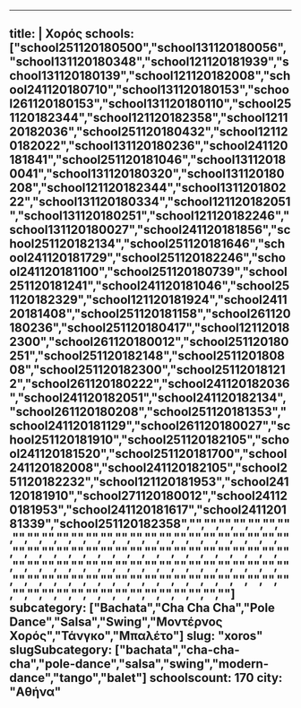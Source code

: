 
---
title: |
   Χορός
schools: ["school251120180500","school131120180056","school131120180348","school121120181939","school131120180139","school121120182008","school241120180710","school131120180153","school261120180153","school131120180110","school251120182344","school121120182358","school121120182036","school251120180432","school121120182022","school131120180236","school241120181841","school251120181046","school131120180041","school131120180320","school131120180208","school121120182344","school131120180222","school131120180334","school121120182051","school131120180251","school121120182246","school131120180027","school241120181856","school251120182134","school251120181646","school241120181729","school251120182246","school241120181100","school251120180739","school251120181241","school241120181046","school251120182329","school121120181924","school241120181408","school251120181158","school261120180236","school251120180417","school121120182300","school261120180012","school251120180251","school251120182148","school251120180808","school251120182300","school251120181212","school261120180222","school241120182036","school241120182051","school241120182134","school261120180208","school251120181353","school241120181129","school261120180027","school251120181910","school251120182105","school241120181520","school251120181700","school241120182008","school241120182105","school251120182232","school121120181953","school241120181910","school271120180012","school241120181953","school241120181617","school241120181339","school251120182358","","","","","","","","","","","","","","","","","","","","","","","","","","","","","","","","","","","","","","","","","","","","","","","","","","","","","","","","","","","","","","","","","","","","","","","","","","","","","","","","","","","","","","","","","","","","","","","","","",""]
subcategory: ["Bachata","Cha Cha Cha","Pole Dance","Salsa","Swing","Μοντέρνος Χορός","Τάνγκο","Μπαλέτο"]
slug: "xoros"
slugSubcategory: ["bachata","cha-cha-cha","pole-dance","salsa","swing","modern-dance","tango","balet"]
schoolscount: 170
city: "Αθήνα"
---



